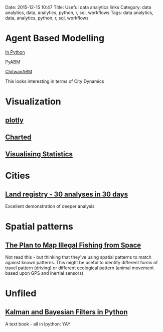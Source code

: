 Date: 2015-12-15 10:47
Title: Useful data analytics links
Category: data analytics, data, analytics, python, r, sql, workflows
Tags:  data analytics, data, analytics, python, r, sql, workflows

# Agent Based Modelling

[In Python](http://www.binpress.com/tutorial/introduction-to-agentbased-models-an-implementation-of-schelling-model-in-python/144)

[PyABM](http://azvoleff.com/pyabm.html)

[ChitwanABM](http://azvoleff.com/chitwanabm)

This looks interesting in terms of City Dynamics


# Visualization

## [plotly](https://plot.ly)

## [Charted](https://medium.com/data-lab/introducing-charted-15161b2cd71e)

## [Visualising Statistics](http://stats.cwslive.wiley.com/details/feature/6314441/Visualising-Statistics-The-importance-of-seeing-not-just-describing-data.html)

# Cities

## [Land registry - 30 analyses in 30 days](http://blog.whatfettle.com/2014/10/13/one-csv-thirty-stories/)

Excellent demonstration of deeper analysis


# Spatial patterns

## [The Plan to Map Illegal Fishing from Space](http://www.wired.com/2014/11/plan-map-illegal-fishing-space/)

Not read this - but thinking that they've using spatial patterns to match against known patterns. This might be useful to identify different forms of travel pattern (driving) or different ecological pattern (animal movement based upon GPS and inertial sensors)


# Unfiled

## [Kalman and Bayesian Filters in Python](http://nbviewer.ipython.org/github/rlabbe/Kalman-and-Bayesian-Filters-in-Python/blob/master/table_of_contents.ipynb)

A text book - all in Ipython: YAY
